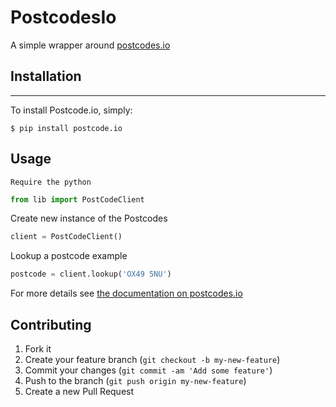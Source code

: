 # PostcodesIo

A simple wrapper around [postcodes.io](http://postcodes.io/)


## Installation
------------

To install Postcode.io, simply:

    $ pip install postcode.io
    
    
## Usage

    Require the python

```python
from lib import PostCodeClient
```

Create new instance of the Postcodes

```python
client = PostCodeClient()
```

Lookup a postcode example
```python
postcode = client.lookup('OX49 5NU')
```

For more details see [the documentation on postcodes.io](http://postcodes.io/docs)
## Contributing


1. Fork it
2. Create your feature branch (`git checkout -b my-new-feature`)
3. Commit your changes (`git commit -am 'Add some feature'`)
4. Push to the branch (`git push origin my-new-feature`)
5. Create a new Pull Request
